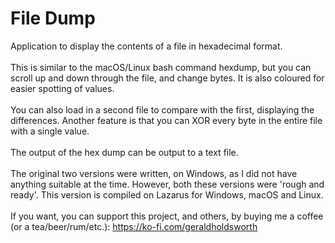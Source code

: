 # File Dump
Application to display the contents of a file in hexadecimal format.<br>
<br>
This is similar to the macOS/Linux bash command hexdump, but you can scroll up and down through the file, and change bytes. It is also coloured for easier spotting of values.<br>
<br>
You can also load in a second file to compare with the first, displaying the differences. Another feature is that you can XOR every byte in the entire file with a single value.<br>
<br>
The output of the hex dump can be output to a text file.<br>
<br>
The original two versions were written, on Windows, as I did not have anything suitable at the time. However, both these versions were 'rough and ready'. This version is compiled on Lazarus for Windows, macOS and Linux.<br>
<br>
If you want, you can support this project, and others, by buying me a coffee (or a tea/beer/rum/etc.): https://ko-fi.com/geraldholdsworth<br>


